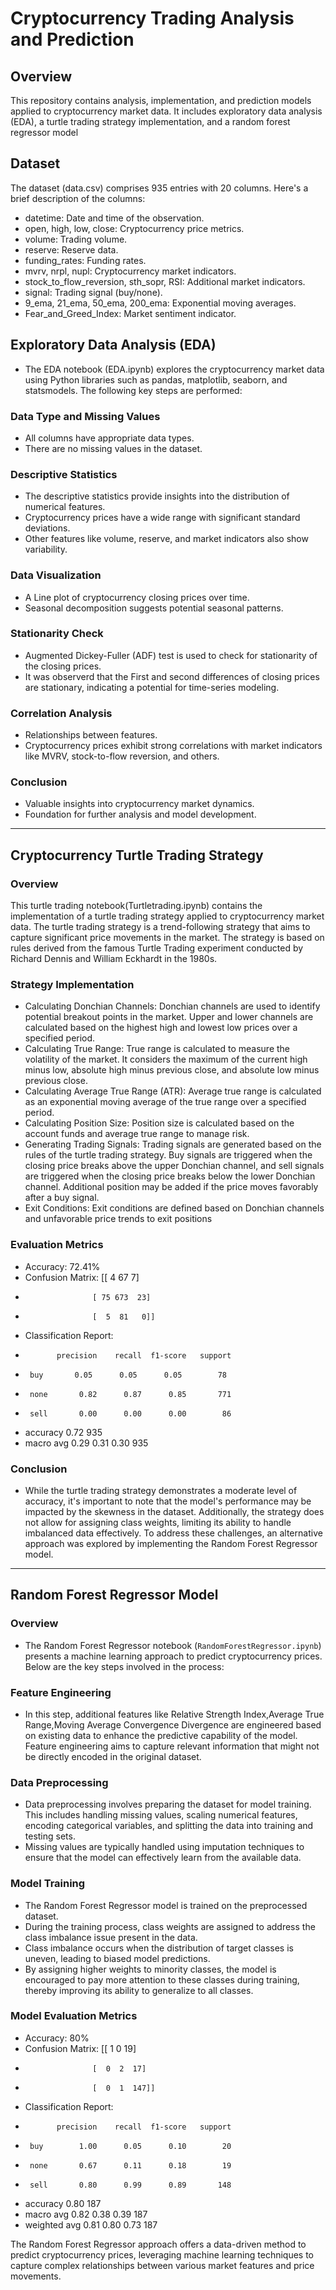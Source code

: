 # Cryptocurrency Trading Analysis and Prediction

## Overview
This repository contains analysis, implementation, and prediction models applied to cryptocurrency market data. It includes exploratory data analysis (EDA), a turtle trading strategy implementation, and a random forest regressor model

## Dataset
The dataset (data.csv) comprises 935 entries with 20 columns. Here's a brief description of the columns:
- datetime: Date and time of the observation.
- open, high, low, close: Cryptocurrency price metrics.
- volume: Trading volume.
- reserve: Reserve data.
- funding_rates: Funding rates.
- mvrv, nrpl, nupl: Cryptocurrency market indicators.
- stock_to_flow_reversion, sth_sopr, RSI: Additional market indicators.
- signal: Trading signal (buy/none).
- 9_ema, 21_ema, 50_ema, 200_ema: Exponential moving averages.
- Fear_and_Greed_Index: Market sentiment indicator.

## Exploratory Data Analysis (EDA)
- The EDA notebook (EDA.ipynb) explores the cryptocurrency market data using Python libraries such as pandas, matplotlib, seaborn, and statsmodels. The following key steps are performed:
### Data Type and Missing Values
- All columns have appropriate data types.
- There are no missing values in the dataset.
### Descriptive Statistics
- The descriptive statistics provide insights into the distribution of numerical features.
- Cryptocurrency prices have a wide range with significant standard deviations.
- Other features like volume, reserve, and market indicators also show variability.
### Data Visualization
- A Line plot of cryptocurrency closing prices over time.
- Seasonal decomposition suggests potential seasonal patterns.
### Stationarity Check
- Augmented Dickey-Fuller (ADF) test is used to check for stationarity of the closing prices.
- It was observerd that the First and second differences of closing prices are stationary, indicating a potential for time-series modeling.
### Correlation Analysis
- Relationships between features.
- Cryptocurrency prices exhibit strong correlations with market indicators like MVRV, stock-to-flow reversion, and others.
### Conclusion
- Valuable insights into cryptocurrency market dynamics.
- Foundation for further analysis and model development.

---

## Cryptocurrency Turtle Trading Strategy

### Overview
This turtle trading notebook(Turtletrading.ipynb) contains the implementation of a turtle trading strategy applied to cryptocurrency market data. The turtle trading strategy is a trend-following strategy that aims to capture significant price movements in the market. The strategy is based on rules derived from the famous Turtle Trading experiment conducted by Richard Dennis and William Eckhardt in the 1980s.

### Strategy Implementation
- Calculating Donchian Channels: Donchian channels are used to identify potential breakout points in the market. Upper and lower channels are calculated based on the highest high and lowest low prices over a specified period.
- Calculating True Range: True range is calculated to measure the volatility of the market. It considers the maximum of the current high minus low, absolute high minus previous close, and absolute low minus previous close.
- Calculating Average True Range (ATR): Average true range is calculated as an exponential moving average of the true range over a specified period.
- Calculating Position Size: Position size is calculated based on the account funds and average true range to manage risk.
- Generating Trading Signals: Trading signals are generated based on the rules of the turtle trading strategy. Buy signals are triggered when the closing price breaks above the upper Donchian channel, and sell signals are triggered when the closing price breaks below the lower Donchian channel. Additional position may be added if the price moves favorably after a buy signal.
- Exit Conditions: Exit conditions are defined based on Donchian channels and unfavorable price trends to exit positions

### Evaluation Metrics
- Accuracy: 72.41%
- Confusion Matrix: [[  4  67   7]
-                    [ 75 673  23]
-                    [  5  81   0]]
- Classification Report:
-            precision    recall  f1-score   support

-      buy       0.05      0.05      0.05        78
-      none       0.82      0.87      0.85       771
-      sell       0.00      0.00      0.00        86
-  accuracy                           0.72       935
- macro avg       0.29      0.31      0.30       935

### Conclusion
- While the turtle trading strategy demonstrates a moderate level of accuracy, it's important to note that the model's performance may be impacted by the skewness in the dataset. Additionally, the strategy does not allow for assigning class weights, limiting its ability to handle imbalanced data effectively. To address these challenges, an alternative approach was explored by implementing the Random Forest Regressor model. 

---
## Random Forest Regressor Model

### Overview
- The Random Forest Regressor notebook (`RandomForestRegressor.ipynb`) presents a machine learning approach to predict cryptocurrency prices. Below are the key steps involved in the process:

### Feature Engineering
- In this step, additional features like Relative Strength Index,Average True Range,Moving Average Convergence Divergence are engineered based on existing data to enhance the predictive capability of the model. Feature engineering aims to capture relevant information that might not be directly encoded in the original dataset.

### Data Preprocessing
- Data preprocessing involves preparing the dataset for model training. This includes handling missing values, scaling numerical features, encoding categorical variables, and splitting the data into training and testing sets.
- Missing values are typically handled using imputation techniques to ensure that the model can effectively learn from the available data.

### Model Training
- The Random Forest Regressor model is trained on the preprocessed dataset.
- During the training process, class weights are assigned to address the class imbalance issue present in the data.
- Class imbalance occurs when the distribution of target classes is uneven, leading to biased model predictions.
- By assigning higher weights to minority classes, the model is encouraged to pay more attention to these classes during training, thereby improving its ability to generalize to all classes.

### Model Evaluation Metrics
- Accuracy: 80%
- Confusion Matrix: [[  1  0  19]
-                    [  0  2  17]
-                    [  0  1  147]]  
- Classification Report:
-            precision    recall  f1-score   support
-      buy        1.00      0.05      0.10        20
-      none       0.67      0.11      0.18        19
-      sell       0.80      0.99      0.89       148
-  accuracy                           0.80       187
- macro avg       0.82      0.38      0.39       187
- weighted avg    0.81      0.80      0.73       187

The Random Forest Regressor approach offers a data-driven method to predict cryptocurrency prices, leveraging machine learning techniques to capture complex relationships between various market features and price movements.






